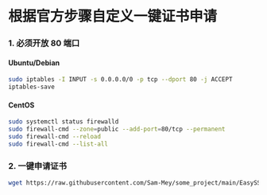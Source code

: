 # 根据官方步骤自定义一键证书申请

### 1. 必须开放 80 端口
#### Ubuntu/Debian
```bash
sudo iptables -I INPUT -s 0.0.0.0/0 -p tcp --dport 80 -j ACCEPT
iptables-save
```
#### CentOS
```bash
sudo systemctl status firewalld
sudo firewall-cmd --zone=public --add-port=80/tcp --permanent
sudo firewall-cmd --reload
sudo firewall-cmd --list-all
```
### 2. 一键申请证书
```bash
wget https://raw.githubusercontent.com/Sam-Mey/some_project/main/EasySSL/acme.sh && chmod +x acme.sh && ./acme.sh
```
